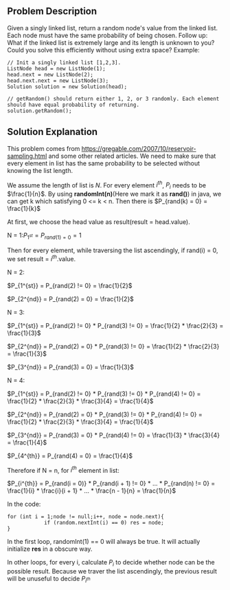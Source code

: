 ## Problem Description
Given a singly linked list, return a random node's value from the linked list. Each node must have the same probability of being chosen.
Follow up:
What if the linked list is extremely large and its length is unknown to you? Could you solve this efficiently without using extra space?
Example:
```
// Init a singly linked list [1,2,3].
ListNode head = new ListNode(1);
head.next = new ListNode(2);
head.next.next = new ListNode(3);
Solution solution = new Solution(head);

// getRandom() should return either 1, 2, or 3 randomly. Each element should have equal probability of returning.
solution.getRandom();
```
## Solution Explanation
This problem comes from https://gregable.com/2007/10/reservoir-sampling.html and some other related articles.
We need to make sure that every element in list has the same probability to be selected without knowing the list length.

​We assume the length of list is $N$. For every element $i^{th}$, $P_i$ needs to be $\frac{1}{n}$. By using **randomInt(n)**(Here we mark it as **rand()**) in java, we can get k which satisfying 0 <= k < n. Then there is $P_{rand(k) = 0} = \frac{1}{k}$

At first, we choose the head value as result(result = head.value). 

N = 1:$P_{1^{st}} = P_{rand(1) = 0} = 1$

Then for every element, while traversing the list ascendingly, if rand(i) = 0, we set result = $i^{th}$.value. 

N = 2: 

$P_{1^{st}} = P_{rand(2) != 0} = \frac{1}{2}$

$P_{2^{nd}} = P_{rand(2) = 0} =  \frac{1}{2}$

N = 3:

$P_{1^{st}} = P_{rand(2) != 0} * P_{rand(3) != 0} = \frac{1}{2} * \frac{2}{3} = \frac{1}{3}$

$P_{2^{nd}} = P_{rand(2) = 0} * P_{rand(3) != 0} = \frac{1}{2} * \frac{2}{3} = \frac{1}{3}$

$P_{3^{nd}} = P_{rand(3) = 0} = \frac{1}{3}$

N = 4:

$P_{1^{st}} = P_{rand(2) != 0} * P_{rand(3) != 0} * P_{rand(4) != 0} = \frac{1}{2} * \frac{2}{3} * \frac{3}{4} = \frac{1}{4}$

$P_{2^{nd}} = P_{rand(2) = 0} * P_{rand(3) != 0} * P_{rand(4) != 0} = \frac{1}{2} * \frac{2}{3} * \frac{3}{4} = \frac{1}{4}$

$P_{3^{nd}} = P_{rand(3) = 0} * P_{rand(4) != 0} = \frac{1}{3} * \frac{3}{4} = \frac{1}{4}$

$P_{4^{th}} = P_{rand(4) = 0} = \frac{1}{4}$

Therefore if N = n, for $i^{th}$ element in list:

$P_{i^{th}} = P_{rand(i = 0)} * P_{rand(i + 1) != 0} * ... * P_{rand(n) != 0} = \frac{1}{i} * \frac{i}{i + 1} * ... * \frac{n - 1}{n} = \frac{1}{n}$

In the code:

```
for (int i = 1;node != null;i++, node = node.next){
            if (random.nextInt(i) == 0) res = node;
}
```

In the first loop, randomInt(1) == 0 will always be true. It will actually initialize **res** in a obscure way.

In other loops, for every i, calculate $P_i$ to decide whether node can be the possible result. Because we traver the list ascendingly, the previous result will be unuseful to decide $P_{i^{th}}$

